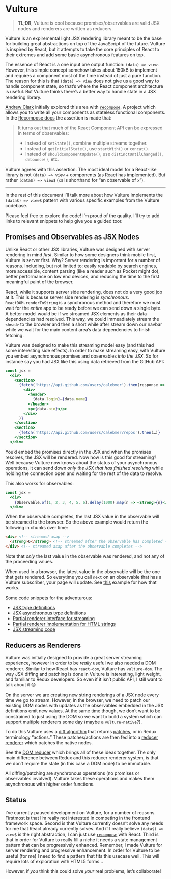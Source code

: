 # Vulture
> **TL;DR**, Vulture is cool because promises/observables are valid JSX nodes and renderers are written as reducers.

Vulture is an expiremental light JSX rendering library meant to be the base for building great abstractions on top of the JavaScript of the future. Vulture is inspired by React, but it attempts to take the core principles of React to their extremes and add some basic asynchronous features on top.

The essence of React is a one input one output function: `(data) => view`. However, this simple concept somehow takes about 150kB to implement and requires a component most of the time instead of just a pure function. The reason for this is that `(data) => view` does not give us a good way to handle component state, so that’s where the React component architecture is useful. But Vulture thinks there’s a better way to handle state in a JSX rendering library.

[Andrew Clark](https://github.com/acdlite) initially explored this area with [`recompose`](https://github.com/acdlite/recompose). A project which allows you to write all your components as stateless functional components. In the [Recompose docs](https://github.com/acdlite/recompose/blob/master/docs/API.md#observable-utilities) the assertion is made that:

> It turns out that much of the React Component API can be expressed in terms of observables:
> 
> - Instead of `setState()`, combine multiple streams together.
> - Instead of `getInitialState()`, use `startWith()` or `concat()`.
> - Instead of `shouldComponentUpdate()`, use `distinctUntilChanged()`, `debounce()`, etc.

Vulture agrees with this assertion. The most ideal model for a React-like library is not `(data) => view` + components (as React has implemented). But rather `(data$) => view$` (`x$` is shorthand for “an observable of `x`”).

* * *

In the rest of this document I’ll talk more about how Vulture implements the `(data$) => view$` pattern with various specific examples from the Vulture codebase.

Please feel free to explore the code! I’m proud of the quality. I’ll try to add links to relevant snippets to help give you a guided toor.

## Promises and Observables as JSX Nodes
Unlike React or other JSX libraries, Vulture was designed with server rendering in mind *first*. Similar to how some designers think mobile first, Vulture is server first. Why? Server rendering is important for a number of reasons. Including, but not limited to: easily readable by search engines, more accessible, content parsing (like a reader such as Pocket might do), better performance on low end devices, and reducing the time to the first meaningful paint of the browser.

React, while it supports server side rendering, does not do a very good job at it. This is because server side rendering is *synchronous*. `ReactDOM.renderToString` is a synchronous method and therefore we must wait for the *entire* app to be ready before we can send down a single byte. A better model would be if we streamed JSX elements as their data dependencies had resolved. This way, we could immeadiately stream the `<head>` to the browser and then a short while after stream down our navbar while we wait for the main content area’s data dependencies to finish fetching.

Vulture was designed to make this streaming model easy (and this had some interesting side effects). In order to make streaming easy, with Vulture you embed asynchronous promises and observables *into the JSX*. So for instance say you had JSX like this using data retrieved from the GitHub API:

```jsx
const jsx =
  <div>
    <section>
      {fetch('https://api.github.com/users/calebmer').then(response => response.json()).then(data =>
        <div>
          <header>
            {data.login}—{data.name}
          </header>
          <p>{data.bio}</p>
        </div>
      )}
    </section>
    <section>
      {fetch('https://api.github.com/users/calebmer/repos').then(…)}
    </section>
  </div>
```

You’d embed the promises directly in the JSX and when the promises resolves, the JSX will be rendered. Now how is this good for streaming? Well because Vulture now knows about the status of your asynchronous operations, it can send down *only the JSX that has finished resolving* while holding the connection open and waiting for the rest of the data to resolve.

This also works for observables:

```jsx
const jsx =
  <div>
    {Observable.of(1, 2, 3, 4, 5, 6).delay(1000).map(n => <strong>{n}</strong>)}
  </div>
```

When the observable completes, the last JSX value in the observable will be streamed to the browser. So the above example would return the following in chunks over time:

```html
<div> <!-- streamed asap -->
  <strong>6</strong> <!-- streamed after the observable has completed -->
</div> <!-- streamed asap after the observable completes -->
```

Note that *only* the last value in the observable was rendered, and not any of the proceeding values.

When used in a browser, the latest value in the observable will be the one that gets rendered. So everytime you call `next` on an observable that has a Vulture subscriber, your page will update. See [this](https://github.com/calebmer/vulture/blob/next/examples/counter-simple/index.html) example for how that works.

Some code snippets for the adventurous:

- [JSX type definitions](https://github.com/calebmer/vulture/blob/next/packages/vulture/src/jsx/jsx.ts)
- [JSX asynchronous type definitions](https://github.com/calebmer/vulture/blob/next/packages/vulture/src/async/jsx.ts)
- [Partial renderer interface for streaming](https://github.com/calebmer/vulture/blob/next/packages/vulture/src/renderer/partial.ts)
- [Partial renderer implementation for HTML strings](https://github.com/calebmer/vulture/blob/next/packages/vulture-string/src/renderer.ts)
- [JSX streaming code](https://github.com/calebmer/vulture/blob/next/packages/vulture/src/async/stream.ts)

## Reducers as Renderers
Vulture was initially designed to provide a great server streaming experience, however in order to be *really* useful we also needed a DOM renderer. Similar to how React has `react-dom`, Vulture has `vulture-dom`. The way JSX diffing and patching is done in Vulture is interesting, light weight, and familiar to Redux developers. So even if it isn’t public API, I still want to talk about it 😊

On the server we are creating new string renderings of a JSX node every time we go to stream. However, in the browser, we need to patch our existing DOM nodes with updates as the observables embedded in the JSX definitions emit new values. At the same time though, we don’t want to be constrained to just using the DOM so we want to build a system which can support multiple renderers some day (maybe a `vulture-native`?).

To do this Vulture uses a [diff algorithm](https://github.com/calebmer/vulture/blob/next/packages/vulture/src/diff/diff.ts) that returns [patches](https://github.com/calebmer/vulture/blob/next/packages/vulture/src/diff/patch.ts), or in Redux terminology “actions.” These patches/actions are then fed into a [reducer renderer](https://github.com/calebmer/vulture/blob/next/packages/vulture/src/diff/patch.ts) which patches the native nodes.

See the [DOM reducer](https://github.com/calebmer/vulture/blob/next/packages/vulture-dom/src/renderer/reducer.ts) which brings all of these ideas together. The only main difference between Redux and this reducer renderer system, is that we don’t require the state (in this case a DOM node) to be immutable.

All diffing/patching are synchronous operations (no promises or observables involved). Vulture takes these operations and makes them asynchronous with higher order functions.

## Status
I’ve currently paused development on Vulture, for a number of reasons. Firstmost is that I’m really not interested in competing in the frontend framework space. Second is that Vulture currently doesn’t solve any needs for me that React already currently solves. And if I really believe `(data$) => view$` is the right abstraction, I can just use [`recompose`](https://github.com/acdlite/recompose) with React. Third is that in order for Vulture to really fill a niche it needs a state management pattern that can be progressively enhanced. Remember, I made Vulture for server rendering and progressive enhancement. In order for Vulture to be useful (for me) I need to find a pattern that fits this usecase well. This will require lots of exploration with HTML5 forms…

However, if *you* think this could solve *your* real problems, let’s collaborate!
